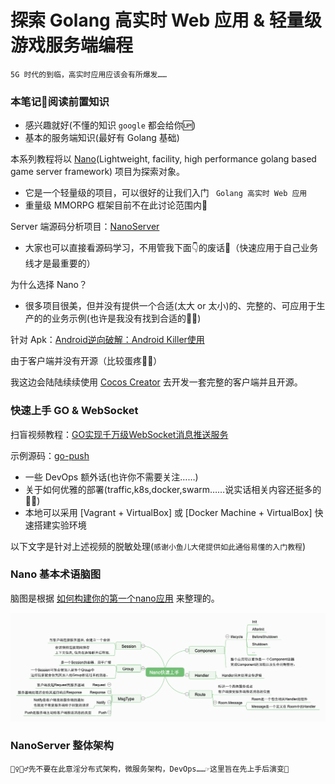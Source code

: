 # 探索 Golang 高实时 Web 应用 &amp; 轻量级游戏服务端编程

`5G 时代的到临，高实时应用应该会有所爆发……`

### 本笔记📒阅读前置知识

* 感兴趣就好(不懂的知识 `google` 都会给你🆙)
* 基本的服务端知识(最好有 Golang 基础)

本系列教程将以 [Nano](https://github.com/lonng/nano)(Lightweight, facility, high performance golang based game server framework) 项目为探索对象。

* 它是一个轻量级的项目，可以很好的让我们入门 ` Golang 高实时 Web 应用`
* 重量级 MMORPG 框架目前不在此讨论范围内🤣

Server 端源码分析项目：[NanoServer](https://github.com/lonng/nanoserver)

* 大家也可以直接看源码学习，不用管我下面👇的废话🤣（快速应用于自己业务线才是最重要的）

为什么选择 Nano？

* 很多项目很美，但并没有提供一个合适(太大 or 太小)的、完整的、可应用于生产的的业务示例(也许是我没有找到合适的🤦‍♀️)

针对 Apk：[Android逆向破解：Android Killer使用](https://www.jianshu.com/p/61a93a6c0c1b)

由于客户端并没有开源（比较蛋疼🤦‍♀️）

我这边会陆陆续续使用 [Cocos Creator](https://www.cocos.com/creator) 去开发一套完整的客户端并且开源。

### 快速上手 GO & WebSocket

扫盲视频教程：[GO实现千万级WebSocket消息推送服务](https://github.com/owenliang/go-push)

示例源码：[go-push](https://github.com/owenliang/go-push)
* 一些 DevOps 额外话(也许你不需要关注……)
* 关于如何优雅的部署(traffic,k8s,docker,swarm……说实话相关内容还挺多的🤦‍♀️)
* 本地可以采用 [Vagrant + VirtualBox] 或 [Docker Machine + VirtualBox] 快速搭建实验环境

以下文字是针对上述视频的脱敏处理(`感谢小鱼儿大佬提供如此通俗易懂的入门教程`)


### Nano 基本术语脑图
脑图是根据 [如何构建你的第一个nano应用](https://github.com/lonng/nano/blob/master/docs/get_started_zh_CN.md) 来整理的。

![nano-get-started](image/nano-get-started.png)

### NanoServer 整体架构
`🙅‍♀️🙅‍♂️先不要在此意淫分布式架构，微服务架构，DevOps……☞这里旨在先上手后演变🤣`




